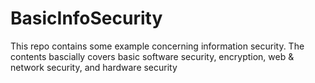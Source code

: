 # BasicInfoSecurity
This repo contains some example concerning information security. The contents bascially covers basic software security, encryption, web &amp; network security, and hardware security
